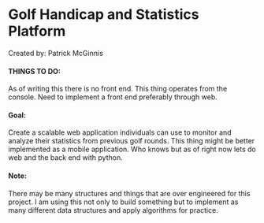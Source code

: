 # Golf Handicap and Statistics Platform

Created by: Patrick McGinnis

#### THINGS TO DO:

As of writing this there is no front end. This thing operates from the console. Need to implement a front end preferably through web.

#### Goal: 

Create a scalable web application individuals can use to monitor and analyze their statistics from previous golf rounds.
This thing might be better implemented as a mobile application. Who knows but as of right now lets do web and the back end with python.

#### Note:

There may be many structures and things that are over engineered for this project. I am using this not only to build something but to implement 
as many different data structures and apply algorithms for practice.
